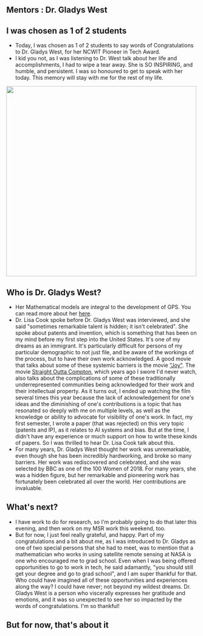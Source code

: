 ## Mentors : Dr. Gladys West

## I was chosen as 1 of 2 students
- Today, I was chosen as 1 of 2 students to say words of Congratulations to Dr. Gladys West, for her NCWIT Pioneer in Tech Award.
- I kid you not, as I was listening to Dr. West talk about her life and accomplishments, I had to wipe a tear away. She is SO INSPIRING,
and humble, and persistent. I was so honoured to get to speak with her today. This memory will stay with me for the rest of my life.

<img src="/images/gladyswest.png" width="500">

## Who is Dr. Gladys West?
- Her Mathematical models are integral to the development of GPS. You can read more about her [here](https://en.wikipedia.org/wiki/Gladys_West).
- Dr. Lisa Cook spoke before Dr. Gladys West was interviewed, and she said "sometimes remarkable talent is hidden; it isn't celebrated". She spoke about 
patents and invention, which is something that has been on my mind before my first step into the United States. It's one of my dreams as an immigrant.
It's particularly difficult for persons of my particular demographic to not just file, and be aware of the workings of the process, but to have their
own work acknowledged. A good movie that talks about some of these systemic barriers is the movie ["Joy"](https://en.wikipedia.org/wiki/Joy_(2015_film)).
The movie [Straight Outta Compton](https://en.wikipedia.org/wiki/Straight_Outta_Compton_(film)), which years ago I swore I'd never watch, also talks about the 
complications of some of these traditionally underrepresented communities being acknowledged for their work and their intellectual property. As it turns out,
I ended up watching the film several times this year because the lack of acknowledgement for one's ideas and the diminishing of one's contributions is a topic
that has resonated so deeply with me on multiple levels, as well as the knowledge or ability to advocate for visibility of one's work.
In fact, my first semester, I wrote a paper (that was rejected) on this very topic (patents and IP), as it relates to AI systems and bias. But at the time, I didn't have any experience or 
much support on how to write these kinds of papers. So I was thrilled to hear Dr. Lisa Cook talk about this.
- For many years, Dr. Gladys West thought her work was unremarkable, even though she has been incredibly hardworking, and broke so many barriers. Her work was rediscovered
and celebrated, and she was selected by BBC as one of the 100 Women of 2018. For many years, she was a hidden figure, but her remarkable and pioneering work has 
fortunately been celebrated all over the world. Her contributions are invaluable.

## What's next?
- I have work to do for research, so I'm probably going to do that later this evening, and then work on my MSR work this weekend, too.
- But for now, I just feel really grateful, and happy. Part of my congratulations and a bit about me, as I was introduced to Dr. Gladys as one of two 
special persons that she had to meet, was to mention that a mathematician who works in using satellite remote sensing at NASA is one who encouraged me to grad school.
Even when I was being offered opportunities to go to work in tech, he said adamantly, "you should still get your degree and go to grad school", and I am super thankful
for that. Who could have imagined all of these opportunities and experiences along the way? I could have never; not beyond my wildest dreams.
Dr. Gladys West is a person who viscerally expresses her gratitude and emotions, and it was so unexpected to see her so impacted by the words of congratulations.
I'm so thankful!

## But for now, that's about it
